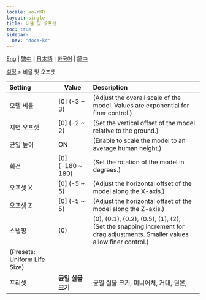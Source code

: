 ```yaml
---
locale: ko-rKR
layout: single
title: 비율 및 오프셋
toc: true
sidebar:
  nav: "docs-kr"
---
```

[Eng](/dancexr/menu/2025.4/actor/scale_&_offset) | [繁中](/tw/dancexr/menu/2025.4/actor/scale_&_offset) | [日本語](/jp/dancexr/menu/2025.4/actor/scale_&_offset) | [한국어](/kr/dancexr/menu/2025.4/actor/scale_&_offset) | [简中](/zh/dancexr/menu/2025.4/actor/scale_&_offset)

[설정](../menu#설정) > 비율 및 오프셋



| Setting | Value | Description |
| :--- | --- | :--- |
| 모델 비율 | [0] (-3 ~ 3) | (Adjust the overall scale of the model. Values are exponential for finer control.)
| 지면 오프셋 | [0] (-2 ~ 2) | (Set the vertical offset of the model relative to the ground.)
| 균일 높이 | ON | (Enable to scale the model to an average human height.)
| 회전 | [0] (-180 ~ 180) | (Set the rotation of the model in degrees.)
| 오프셋 X | [0] (-5 ~ 5) | (Adjust the horizontal offset of the model along the X-axis.)
| 오프셋 Z | [0] (-5 ~ 5) | (Adjust the horizontal offset of the model along the Z-axis.)
| 스냅핑 | (0) | (0), (0.1), (0.2), (0.5), (1), (2), <br/>(Set the snapping increment for drag adjustments. Smaller values allow finer control.)
| (Presets: Uniform Life Size) || 
| 프리셋 | **균일 실물 크기** | 균일 실물 크기, 미니어처, 거대, 원본,  |

